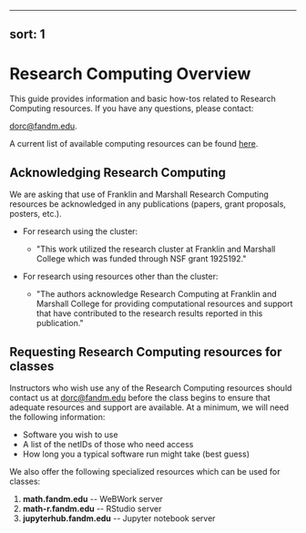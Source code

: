 
---
sort: 1
---

# Research Computing Overview

This guide provides information and basic how-tos related to Research Computing resources. 
If you have any questions, please contact:

dorc@fandm.edu.

A current list of available computing resources can be found [here](01_resources.md).

## Acknowledging Research Computing

We are asking that use of Franklin and Marshall Research Computing resources be acknowledged in any publications (papers, grant proposals, posters, etc.).

 - For research using the cluster:
   - "This work utilized the research cluster at Franklin and Marshall College which was funded through NSF grant 1925192."

- For research using resources other than the cluster:
  - "The authors acknowledge Research Computing at Franklin and Marshall College for providing computational resources and support that have contributed to the research results reported in this publication."

## Requesting Research Computing resources for classes

Instructors who wish use any of the Research Computing resources should contact us at dorc@fandm.edu before the class begins to ensure that adequate resources and support are available.  At a minimum, we will need the following information:  

- Software you wish to use
- A list of the netIDs of those who need access
- How long you a typical software run might take (best guess)

We also offer the following specialized resources which can be used for classes:

1. **math.fandm.edu** -- WeBWork server
2. **math-r.fandm.edu** -- RStudio server 
3. **jupyterhub.fandm.edu** -- Jupyter notebook server
